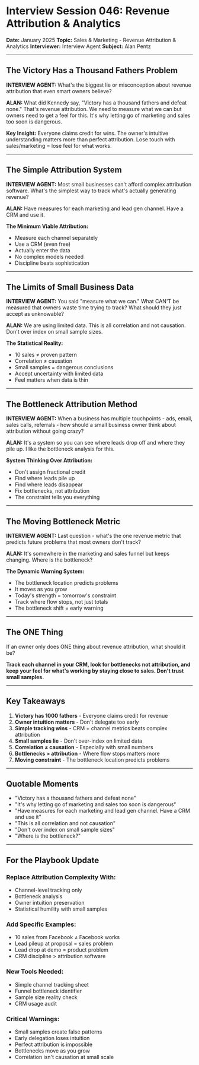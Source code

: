 # Interview Session 046: Revenue Attribution & Analytics

**Date:** January 2025
**Topic:** Sales & Marketing - Revenue Attribution & Analytics
**Interviewer:** Interview Agent
**Subject:** Alan Pentz

---

## The Victory Has a Thousand Fathers Problem

**INTERVIEW AGENT:** What's the biggest lie or misconception about revenue attribution that even smart owners believe?

**ALAN:** What did Kennedy say, "Victory has a thousand fathers and defeat none." That's revenue attribution. We need to measure what we can but owners need to get a feel for this. It's why letting go of marketing and sales too soon is dangerous.

**Key Insight:** Everyone claims credit for wins. The owner's intuitive understanding matters more than perfect attribution. Lose touch with sales/marketing = lose feel for what works.

---

## The Simple Attribution System

**INTERVIEW AGENT:** Most small businesses can't afford complex attribution software. What's the simplest way to track what's actually generating revenue?

**ALAN:** Have measures for each marketing and lead gen channel. Have a CRM and use it.

**The Minimum Viable Attribution:**
- Measure each channel separately
- Use a CRM (even free)
- Actually enter the data
- No complex models needed
- Discipline beats sophistication

---

## The Limits of Small Business Data

**INTERVIEW AGENT:** You said "measure what we can." What CAN'T be measured that owners waste time trying to track? What should they just accept as unknowable?

**ALAN:** We are using limited data. This is all correlation and not causation. Don't over index on small sample sizes.

**The Statistical Reality:**
- 10 sales ≠ proven pattern
- Correlation ≠ causation
- Small samples = dangerous conclusions
- Accept uncertainty with limited data
- Feel matters when data is thin

---

## The Bottleneck Attribution Method

**INTERVIEW AGENT:** When a business has multiple touchpoints - ads, email, sales calls, referrals - how should a small business owner think about attribution without going crazy?

**ALAN:** It's a system so you can see where leads drop off and where they pile up. I like the bottleneck analysis for this.

**System Thinking Over Attribution:**
- Don't assign fractional credit
- Find where leads pile up
- Find where leads disappear
- Fix bottlenecks, not attribution
- The constraint tells you everything

---

## The Moving Bottleneck Metric

**INTERVIEW AGENT:** Last question - what's the one revenue metric that predicts future problems that most owners don't track?

**ALAN:** It's somewhere in the marketing and sales funnel but keeps changing. Where is the bottleneck?

**The Dynamic Warning System:**
- The bottleneck location predicts problems
- It moves as you grow
- Today's strength = tomorrow's constraint
- Track where flow stops, not just totals
- The bottleneck shift = early warning

---

## The ONE Thing

If an owner only does ONE thing about revenue attribution, what should it be?

**Track each channel in your CRM, look for bottlenecks not attribution, and keep your feel for what's working by staying close to sales. Don't trust small samples.**

---

## Key Takeaways

1. **Victory has 1000 fathers** - Everyone claims credit for revenue
2. **Owner intuition matters** - Don't delegate too early
3. **Simple tracking wins** - CRM + channel metrics beats complex attribution
4. **Small samples lie** - Don't over-index on limited data
5. **Correlation ≠ causation** - Especially with small numbers
6. **Bottlenecks > attribution** - Where flow stops matters more
7. **Moving constraint** - The bottleneck location predicts problems

---

## Quotable Moments

- "Victory has a thousand fathers and defeat none"
- "It's why letting go of marketing and sales too soon is dangerous"
- "Have measures for each marketing and lead gen channel. Have a CRM and use it"
- "This is all correlation and not causation"
- "Don't over index on small sample sizes"
- "Where is the bottleneck?"

---

## For the Playbook Update

### Replace Attribution Complexity With:
- Channel-level tracking only
- Bottleneck analysis
- Owner intuition preservation
- Statistical humility with small samples

### Add Specific Examples:
- 10 sales from Facebook ≠ Facebook works
- Lead pileup at proposal = sales problem
- Lead drop at demo = product problem
- CRM discipline > attribution software

### New Tools Needed:
- Simple channel tracking sheet
- Funnel bottleneck identifier
- Sample size reality check
- CRM usage audit

### Critical Warnings:
- Small samples create false patterns
- Early delegation loses intuition
- Perfect attribution is impossible
- Bottlenecks move as you grow
- Correlation isn't causation at small scale